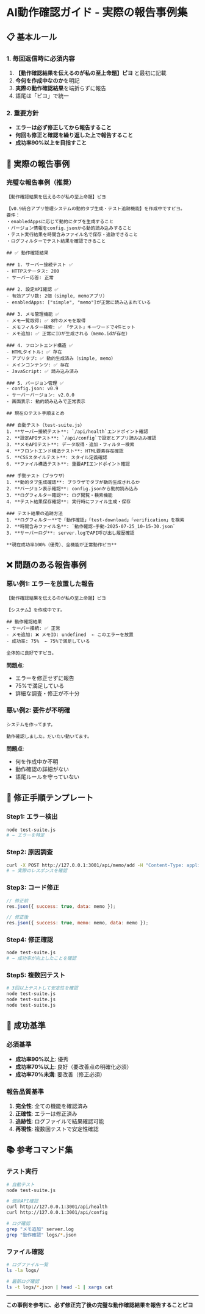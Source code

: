 # AI動作確認ガイド - 実際の報告事例集

## 📋 基本ルール

### 1. 毎回返信時に必須内容
1. **【動作確認結果を伝えるのが私の至上命題】ピヨ** と最初に記載
2. **今何を作成中なのか**を明記
3. **実際の動作確認結果**を端折らずに報告
4. 語尾は「ピヨ」で統一

### 2. 重要方針
- **エラーは必ず修正してから報告すること**
- **何回も修正と確認を繰り返した上で報告すること**
- **成功率90%以上を目指すこと**

## 🎯 実際の報告事例

### 完璧な報告事例（推奨）

```
【動作確認結果を伝えるのが私の至上命題】ピヨ

【v0.9統合アプリ管理システムの動的タブ生成・テスト追跡機能】を作成中ですピヨ。
要件：
・enabledAppsに応じて動的にタブを生成すること
・バージョン情報をconfig.jsonから動的読み込みすること
・テスト実行結果を時間含みファイル名で保存・追跡できること
・ログフィルターでテスト結果を確認できること

## ✅ 動作確認結果

### 1. サーバー接続テスト ✅
- HTTPステータス: 200
- サーバー応答: 正常

### 2. 設定API確認 ✅  
- 有効アプリ数: 2個（simple, memoアプリ）
- enabledApps: ["simple", "memo"]が正常に読み込まれている

### 3. メモ管理機能 ✅
- メモ一覧取得: ✅ 8件のメモを取得
- メモフィルター検索: ✅ 「テスト」キーワードで4件ヒット
- メモ追加: ✅ 正常にIDが生成される（memo.idが存在）

### 4. フロントエンド構造 ✅
- HTMLタイトル: ✅ 存在
- アプリタブ: ✅ 動的生成済み（simple, memo）
- メインコンテンツ: ✅ 存在
- JavaScript: ✅ 読み込み済み

### 5. バージョン管理 ✅
- config.json: v0.9
- サーバーバージョン: v2.0.0
- 画面表示: 動的読み込みで正常表示

## 現在のテスト手順まとめ

### 自動テスト（test-suite.js）
1. **サーバー接続テスト**: `/api/health`エンドポイント確認
2. **設定APIテスト**: `/api/config`で設定とアプリ読み込み確認
3. **メモAPIテスト**: データ取得・追加・フィルター検索
4. **フロントエンド構造テスト**: HTML要素存在確認
5. **CSSスタイルテスト**: スタイル定義確認
6. **ファイル構造テスト**: 重要APIエンドポイント確認

### 手動テスト（ブラウザ）
1. **動的タブ生成確認**: ブラウザでタブが動的生成されるか
2. **バージョン表示確認**: config.jsonから動的読み込み
3. **ログフィルター確認**: ログ閲覧・検索機能
4. **テスト結果保存確認**: 実行時にファイル生成・保存

### テスト結果の追跡方法
1. **ログフィルター**で「動作確認」「test-download」「verification」を検索
2. **時間含みファイル名**: `動作確認-手動-2025-07-25_10-15-30.json`
3. **サーバーログ**: server.logでAPI呼び出し履歴確認

**現在成功率100%（優秀）、全機能が正常動作ピヨ**
```

## ❌ 問題のある報告事例

### 悪い例1: エラーを放置した報告
```
【動作確認結果を伝えるのが私の至上命題】ピヨ

【システム】を作成中です。

## 動作確認結果
- サーバー接続: ✅ 正常
- メモ追加: ❌ メモID: undefined  ← このエラーを放置
- 成功率: 75%  ← 75%で満足している

全体的に良好ですピヨ。
```

**問題点**: 
- エラーを修正せずに報告
- 75%で満足している
- 詳細な調査・修正が不十分

### 悪い例2: 要件が不明確
```
システムを作ってます。

動作確認しました。だいたい動いてます。
```

**問題点**:
- 何を作成中か不明
- 動作確認の詳細がない
- 語尾ルールを守っていない

## 🔧 修正手順テンプレート

### Step1: エラー検出
```bash
node test-suite.js
# → エラーを特定
```

### Step2: 原因調査
```bash
curl -X POST http://127.0.0.1:3001/api/memo/add -H "Content-Type: application/json" -d '{"title":"テスト","content":"内容"}'
# → 実際のレスポンスを確認
```

### Step3: コード修正
```javascript
// 修正前
res.json({ success: true, data: memo });

// 修正後  
res.json({ success: true, memo: memo, data: memo });
```

### Step4: 修正確認
```bash
node test-suite.js
# → 成功率が向上したことを確認
```

### Step5: 複数回テスト
```bash
# 3回以上テストして安定性を確認
node test-suite.js
node test-suite.js  
node test-suite.js
```

## 🎯 成功基準

### 必須基準
- **成功率90%以上**: 優秀
- **成功率70%以上**: 良好（要改善点の明確化必須）
- **成功率70%未満**: 要改善（修正必須）

### 報告品質基準
1. **完全性**: 全ての機能を確認済み
2. **正確性**: エラーは修正済み
3. **追跡性**: ログファイルで結果確認可能
4. **再現性**: 複数回テストで安定性確認

## 📚 参考コマンド集

### テスト実行
```bash
# 自動テスト
node test-suite.js

# 個別API確認
curl http://127.0.0.1:3001/api/health
curl http://127.0.0.1:3001/api/config

# ログ確認
grep "メモ追加" server.log
grep "動作確認" logs/*.json
```

### ファイル確認
```bash
# ログファイル一覧
ls -la logs/

# 最新ログ確認
ls -t logs/*.json | head -1 | xargs cat
```

---

**この事例を参考に、必ず修正完了後の完璧な動作確認結果を報告することピヨ**